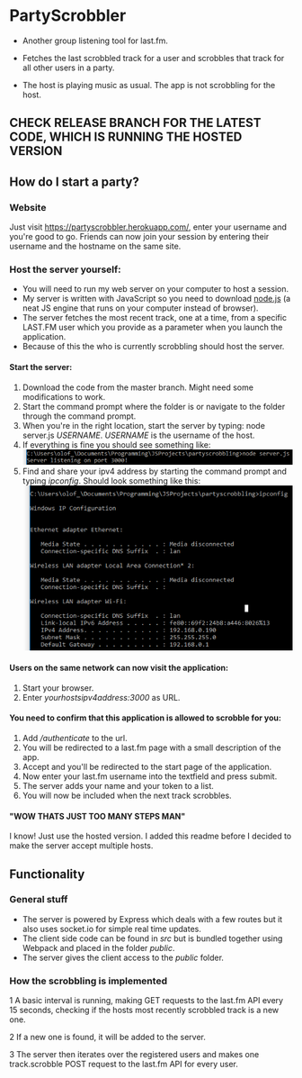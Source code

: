 # PartyScrobbler

* Another group listening tool for last.fm. 

* Fetches the last scrobbled track for a user and scrobbles that track for all other users in a party.

* The host is playing music as usual. The app is not scrobbling for the host.

## CHECK RELEASE BRANCH FOR THE LATEST CODE, WHICH IS RUNNING THE HOSTED VERSION

## How do I start a party?

### Website 
Just visit https://partyscrobbler.herokuapp.com/, enter your username and you're good to go. 
Friends can now join your session by entering their username and the hostname on the same site.

### Host the server yourself: 

* You will need to run my web server on your computer to host a session. 
* My server is written with JavaScript so you need to download [node.js](https://nodejs.org/en/) (a neat JS engine that runs on your computer instead of browser).
* The server fetches the most recent track, one at a time, from a specific LAST.FM user which you provide as a parameter when you launch the application.
* Because of this the who is currently scrobbling should host the server.

#### Start the server:

1. Download the code from the master branch. Might need some modifications to work.
2. Start the command prompt where the folder is or navigate to the folder through the command prompt.
3. When you're in the right location, start the server by typing: node server.js _USERNAME_. _USERNAME_ is the username of the host.  
4. If everything is fine you should see something like: 
![screenshot](/readme/serverstart.png)
5. Find and share your ipv4 address by starting the command prompt and typing _ipconfig_. Should look something like this: 
![screenshot](/readme/ipconfig.png)


#### Users on the same network can now visit the application:

1. Start your browser.
2. Enter _yourhostsipv4address:3000_ as URL.

#### You need to confirm that this application is allowed to scrobble for you: 

1. Add _/authenticate_ to the url. 
2. You will be redirected to a last.fm page with a small description of the app.
3. Accept and you'll be redirected to the start page of the application.
4. Now enter your last.fm username into the textfield and press submit. 
5. The server adds your name and your token to a list. 
6. You will now be included when the next track scrobbles.

#### "WOW THATS JUST TOO MANY STEPS MAN" 

I know! Just use the hosted version. I added this readme before I decided to make the server accept multiple hosts. 

## Functionality

### General stuff

* The server is powered by Express which deals with a few routes but it also uses socket.io for simple real time updates. 
* The client side code can be found in _src_ but is bundled together using Webpack and placed in the folder _public_. 
* The server gives the client access to the _public_ folder.

### How the scrobbling is implemented
1 A basic interval is running, making GET requests to the last.fm API every 15 seconds, checking if the hosts most recently scrobbled track is a new one. 

2 If a new one is found, it will be added to the server. 

3 The server then iterates over the registered users and makes one track.scrobble POST request to the last.fm API for every user.  







